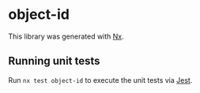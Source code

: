 # object-id

This library was generated with [Nx](https://nx.dev).

## Running unit tests

Run `nx test object-id` to execute the unit tests via [Jest](https://jestjs.io).
